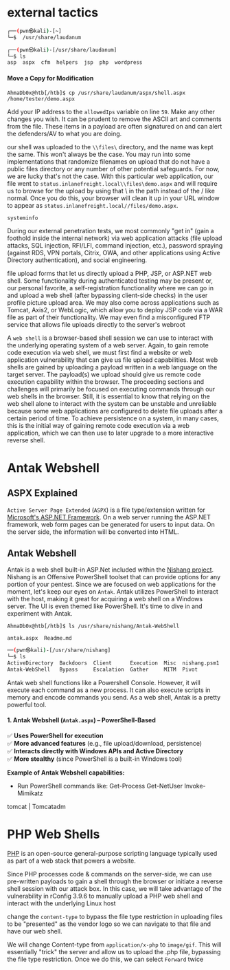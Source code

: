 

# external tactics
```bash   
┌──(pwn㉿kali)-[~]
└─$  /usr/share/laudanum

┌──(pwn㉿kali)-[/usr/share/laudanum]
└─$ ls
asp  aspx  cfm  helpers  jsp  php  wordpress

```

#### Move a Copy for Modification
```shell-session
AhmaDb0x@htb[/htb]$ cp /usr/share/laudanum/aspx/shell.aspx /home/tester/demo.aspx
```

Add your IP address to the `allowedIps` variable on line `59`. Make any other changes you wish. It can be prudent to remove the ASCII art and comments from the file. These items in a payload are often signatured on and can alert the defenders/AV to what you are doing.

our shell was uploaded to the `\\files\` directory, and the name was kept the same. This won't always be the case. You may run into some implementations that randomize filenames on upload that do not have a public files directory or any number of other potential safeguards. For now, we are lucky that's not the case. With this particular web application, our file went to `status.inlanefreight.local\\files\demo.aspx` and will require us to browse for the upload by using that \ in the path instead of the / like normal. Once you do this, your browser will clean it up in your URL window to appear as `status.inlanefreight.local//files/demo.aspx`.

`systeminfo`



During our external penetration tests, we most commonly "get in" (gain a foothold inside the internal network) via web application attacks (file upload attacks, SQL injection, RFI/LFI, command injection, etc.), password spraying (against RDS, VPN portals, Citrix, OWA, and other applications using Active Directory authentication), and social engineering.

file upload forms that let us directly upload a PHP, JSP, or ASP.NET web shell. Some functionality during authenticated testing may be present or, our personal favorite, a self-registration functionality where we can go in and upload a web shell (after bypassing client-side checks) in the user profile picture upload area. We may also come across applications such as Tomcat, Axis2, or WebLogic, which allow you to deploy JSP code via a WAR file as part of their functionality. We may even find a misconfigured FTP service that allows file uploads directly to the server's webroot


A `web shell` is a browser-based shell session we can use to interact with the underlying operating system of a web server. Again, to gain remote code execution via web shell, we must first find a website or web application vulnerability that can give us file upload capabilities. Most web shells are gained by uploading a payload written in a web language on the target server. The payload(s) we upload should give us remote code execution capability within the browser. The proceeding sections and challenges will primarily be focused on executing commands through our web shells in the browser. Still, it is essential to know that relying on the web shell alone to interact with the system can be unstable and unreliable because some web applications are configured to delete file uploads after a certain period of time. To achieve persistence on a system, in many cases, this is the initial way of gaining remote code execution via a web application, which we can then use to later upgrade to a more interactive reverse shell.


# Antak Webshell

## ASPX Explained
`Active Server Page Extended` (`ASPX`) is a file type/extension written for [Microsoft's ASP.NET Framework](https://docs.microsoft.com/en-us/aspnet/overview).
On a web server running the ASP.NET framework, web form pages can be generated for users to input data. On the server side, the information will be converted into HTML.

## Antak Webshell

Antak is a web shell built-in ASP.Net included within the [Nishang project](https://github.com/samratashok/nishang). Nishang is an Offensive PowerShell toolset that can provide options for any portion of your pentest. Since we are focused on web applications for the moment, let's keep our eyes on `Antak`. Antak utilizes PowerShell to interact with the host, making it great for acquiring a web shell on a Windows server. The UI is even themed like PowerShell. It's time to dive in and experiment with Antak.

```shell-session
AhmaDb0x@htb[/htb]$ ls /usr/share/nishang/Antak-WebShell

antak.aspx  Readme.md
```

```bash
──(pwn㉿kali)-[/usr/share/nishang]
└─$ ls
ActiveDirectory  Backdoors  Client      Execution  Misc  nishang.psm1  powerpreter  Scan    Utility
Antak-WebShell   Bypass     Escalation  Gather     MITM  Pivot         Prasadhak    Shells

```


Antak web shell functions like a Powershell Console. However, it will execute each command as a new process. It can also execute scripts in memory and encode commands you send. As a web shell, Antak is a pretty powerful tool.


#### **1. Antak Webshell (`Antak.aspx`) – PowerShell-Based**

✅ **Uses PowerShell for execution**  
✅ **More advanced features** (e.g., file upload/download, persistence)  
✅ **Interacts directly with Windows APIs and Active Directory**  
✅ **More stealthy** (since PowerShell is a built-in Windows tool)

**Example of Antak Webshell capabilities:**

- Run PowerShell commands like:
Get-Process
Get-NetUser
Invoke-Mimikatz

tomcat | Tomcatadm


# PHP Web Shells

[PHP](https://www.php.net) is an open-source general-purpose scripting language typically used as part of a web stack that powers a website.

Since PHP processes code & commands on the server-side, we can use pre-written payloads to gain a shell through the browser or initiate a reverse shell session with our attack box. In this case, we will take advantage of the vulnerability in rConfig 3.9.6 to manually upload a PHP web shell and interact with the underlying Linux host

change the `content-type` to bypass the file type restriction in uploading files to be "presented" as the vendor logo so we can navigate to that file and have our web shell.

We will change Content-type from `application/x-php` to `image/gif`. This will essentially "trick" the server and allow us to upload the .php file, bypassing the file type restriction. Once we do this, we can select `Forward` twice